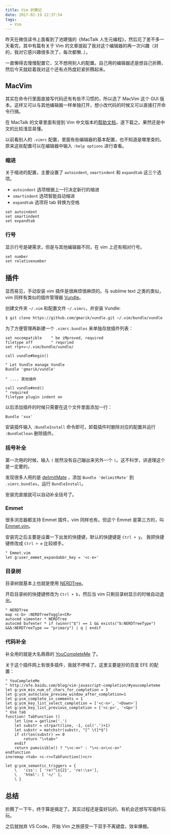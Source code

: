 ```yaml
---
title: Vim 折腾记
date: 2017-02-19 22:37:54
tags:
  - Vim
---
```


昨天在微信读书上面看到了池建强的《MacTalk 人生元编程》，然后花了差不多一天看完，其中有篇有关于 Vim 的文章提起了我对这个编辑器的再一次兴趣（对的，我对它感兴趣很多次了，每次都懒..）。

一直懒得去慢慢配置它，又不想用别人的配置。自己用的编辑器还是想自己折腾，然后今天就趁着我对这个还有点热度赶紧折腾起来。

## MacVim
其实在命令行里面直接写代码还有有些不习惯的，所以选了 MacVim 这个 GUI 版本。这样又可以与其他编辑器一样单独打开，想小改代码的时候又可以直接打开命令行搞。

在 MacTalk 的文章里面有提到 Vim 中文版本的[帮助文档](http://sourceforge.net/projects/vimcdoc/files/latest/download)，遂下载之。果然还是中文的比较浅显易懂。

以前看别人的 `.vimrc` 配置，里面有些编辑器的基本配置，也不知道是哪里查的。原来这些配置可以在编辑器中输入 `:help options` 进行查看。

<!-- more -->

### 缩进
关于缩进的配置，主要设置了 `autoindent`, `smartindent` 和 `expandtab` 这三个选项。

- `autoindent` 选项根据上一行决定新行的缩进
- `smartindent` 选项智能自动缩进
- `expandtab` 选项将 tab 转换为空格

``` viml
set autoindent
set smartindent
set expandtab
```

### 行号
显示行号是硬需求，但是与其他编辑器不同，在 vim 上还有相对行号。

``` viml
set number
set relativenumber
```

## 插件
显而易见，手动安装 vim 插件是很麻烦很麻烦的。与 sublime text 之类的类似，vim 同样有类似的插件管理器 [Vundle](https://github.com/VundleVim/Vundle.vim)。

创建文件夹 `~/.vim` 和配置文件 `~/.vimrc`，并安装 Vundle:

``` sh
$ git clone https://github.com/gmarik/vundle.git ~/.vim/bundle/vundle
```

为了方便管理再新建一个 `.vimrc.bundles` 来单独存放插件列表：
``` viml
set nocompatible    " be iMproved, required
filetype off        " requried
set rtp+=~/.vim/bundle/vundle/

call vundle#begin()

" Let Vundle manage Vundle
Bundle 'gmarik/vundle'

" .... 其他插件

call vundle#end()
" required
filetype plugin indent on
```

以后添加插件的时候只需要在这个文件里面添加一行：

``` viml
Bundle 'xxx'
```

安装插件输入 `:BundleInstall` 命令即可，卸载插件时删除对应的配置并运行 `:BundleClean` 删除插件。

### 括号补全
第一次用的时候，输入 `(` 居然没有自己蹦出来另外一个 `)`。这不科学，讲道理这个是一定要的。

发现很多人用的是 [delimitMate](https://github.com/Raimondi/delimitMate) ，添加 `Bundle 'delimitMate'` 到 `.vimrc.bundles`，运行 `BundleInstall`。

安装完直接就可以自动补全括号了。

### Emmet
很多浏览器都支持 Emmet 插件，vim 同样也有。但这个 Emmet 是第三方的，叫 [Emmet.vim](https://github.com/mattn/emmet-vim/)。

安装完之后主要是设置一下出发的快捷键，默认的快捷键是 `Ctrl + y`。
我把快捷键修改成 `Ctrl + e` 比较顺手。

``` viml
" Emmet.vim
let g:user_emmet_expandabbr_key = '<c-e>'
```

### 目录树
目录树就基本上也就是使用 [NERDTree](https://github.com/scrooloose/nerdtree)。

开启目录树的快捷键修改为 `Ctrl + b`，然后当 vim 只剩目录树显示的时候自动退出。
``` viml
" NERDTree 
map <c-b> :NERDTreeToggle<CR>
autocmd vimenter * NERDTree
autocmd bufenter * if (winnr("$") == 1 && exists("b:NERDTreeType") &&b:NERDTreeType == "primary") | q | endif
```

### 代码补全
补全用的就是大名鼎鼎的 [YouCompleteMe](https://github.com/Valloric/YouCompleteMe) 了。

关于这个插件网上有很多插件，我就不啰嗦了。这里主要是抄的百度 EFE 的配置：

``` viml
" YouCompleteMe
" http://efe.baidu.com/blog/vim-javascript-completion/#youcompleteme
let g:ycm_min_num_of_chars_for_completion = 3 
let g:ycm_autoclose_preview_window_after_completion=1
let g:ycm_complete_in_comments = 1
let g:ycm_key_list_select_completion = ['<c-n>', '<Down>']
let g:ycm_key_list_previous_completion = ['<c-p>', '<Up>']
" Use tab
function! TabFunction ()
    let line = getline('.')
    let substr = strpart(line, -1, col('.')+1)
    let substr = matchstr(substr, "[^ \t]*$")
    if strlen(substr) == 0
        return "\<tab>"
    endif
    return pumvisible() ? "\<c-n>" : "\<c-x>\<c-o>"
endfunction
inoremap <tab> <c-r>=TabFunction()<cr>

let g:ycm_semantic_triggers = {
    \   'css': [ 're!^\s{2}', 're!:\s+'],
    \   'html': [ '</' ],
    \ }

```

## 总结
折腾了一下午，终于算是搞定了。其实过程还是蛮好玩的，有机会还想写写插件玩玩。

之后就抛弃 VS Code，开始 Vim 之旅感受一下双手不离键盘，效率爆棚。
